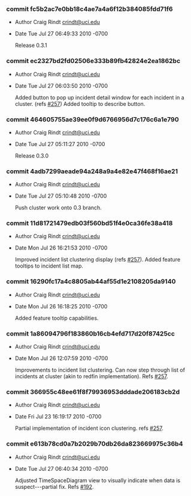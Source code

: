 ### commit fc5b2ac7e0bb18c4ae7a4a6f12b384085fdd71f6
* Author Craig Rindt <crindt@uci.edu>
* Date   Tue Jul 27 06:49:33 2010 -0700

    Release 0.3.1

### commit ec2327bd2fd02506e333b89fb42824e2ea1862bc
* Author Craig Rindt <crindt@uci.edu>
* Date   Tue Jul 27 06:03:50 2010 -0700

    Added button to pop up incident detail window for each incident in a cluster. (refs [#257](http://tracker.ctmlabs.net/issues/257))
    Added tooltip to describe button.

### commit 464605755ae39ee0f9d6766956d7c176c6a1e790
* Author Craig Rindt <crindt@uci.edu>
* Date   Tue Jul 27 05:11:27 2010 -0700

    Release 0.3.0

### commit 4adb7299aeade94a248a9a4e82e47f468f16ae21
* Author Craig Rindt <crindt@uci.edu>
* Date   Tue Jul 27 05:10:48 2010 -0700

    Push cluster work onto 0.3 branch.

### commit 11d81721479edb03f560bd51f4e0ca36fe38a418
* Author Craig Rindt <crindt@uci.edu>
* Date   Mon Jul 26 16:21:53 2010 -0700

    Improved incident list clustering display (refs [#257](http://tracker.ctmlabs.net/issues/257)).
    Added feature tooltips to incident list map.

### commit 16290fc17a4c8805ab44af55d1e2108205da9140
* Author Craig Rindt <crindt@uci.edu>
* Date   Mon Jul 26 16:18:25 2010 -0700

    Added feature tooltip capabilities.

### commit 1a86094796f183860b16cb4efd717d20f87425cc
* Author Craig Rindt <crindt@uci.edu>
* Date   Mon Jul 26 12:07:59 2010 -0700

    Improvements to incident list clustering.  Can now step through list of incidents at cluster (akin to redfin implementation).  Refs [#257](http://tracker.ctmlabs.net/issues/257).

### commit 366955c48ee61f8f79936953dddade206183cb2d
* Author Craig Rindt <crindt@uci.edu>
* Date   Fri Jul 23 16:19:17 2010 -0700

    Partial implementation of incident icon clustering.  refs [#257](http://tracker.ctmlabs.net/issues/257).

### commit e613b78cd0a7b2029b70db26da823669975c36b4
* Author Craig Rindt <crindt@uci.edu>
* Date   Tue Jul 27 06:40:34 2010 -0700

    Adjusted TimeSpaceDiagram view to visually indicate when data is suspect---partial fix.  Refs [#192](http://tracker.ctmlabs.net/issues/192).

